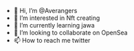 - 👋 Hi, I’m @Averangers
- 👀 I’m interested in Nft creating
- 🌱 I’m currently learning jawa
- 💞️ I’m looking to collaborate on OpenSea
- 📫 How to reach me twitter

<!---
Averangers/Averangers is a ✨ special ✨ repository because its `README.md` (this file) appears on your GitHub profile.
You can click the Preview link to take a look at your changes.
--->
